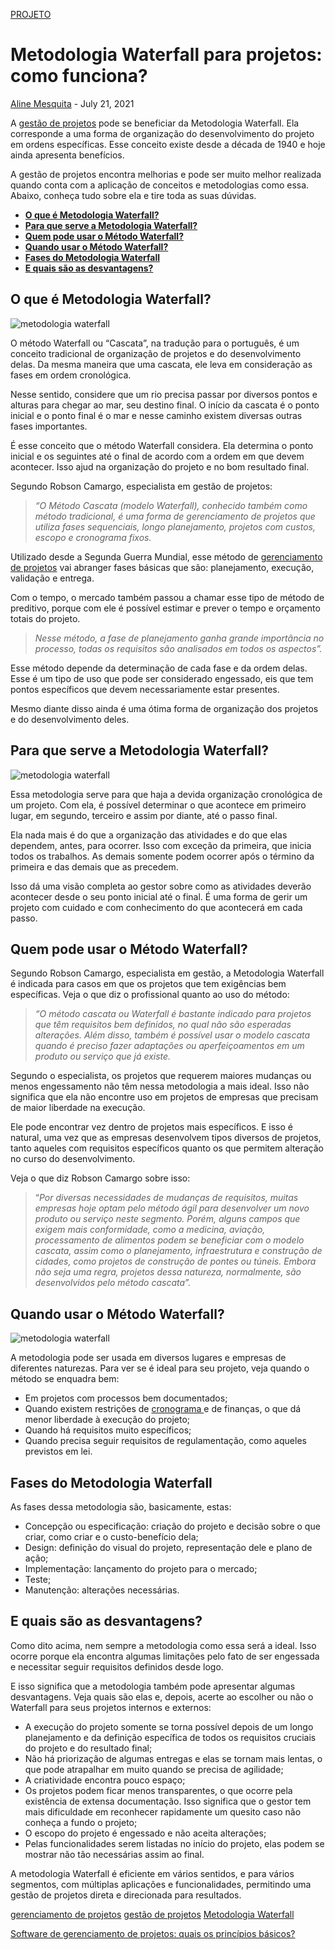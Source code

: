 [
PROJETO](https://www.oitchau.com.br/blog/category/projeto/)

# Metodologia Waterfall para projetos: como funciona?

[Aline Mesquita](https://www.oitchau.com.br/blog/author/aline/) - July 21, 2021

A [gestão de projetos](https://www.oitchau.com.br/) pode se beneficiar da Metodologia Waterfall. Ela corresponde a uma forma de organização do desenvolvimento do projeto em ordens específicas. Esse conceito existe desde a década de 1940 e hoje ainda apresenta benefícios.

A gestão de projetos encontra melhorias e pode ser muito melhor realizada quando conta com a aplicação de conceitos e metodologias como essa. Abaixo, conheça tudo sobre ela e tire toda as suas dúvidas.

- [**O que é Metodologia Waterfall?**](https://www.oitchau.com.br/blog/metodologia-waterfall/#ancora01)
- [**Para que serve a Metodologia Waterfall?**](https://www.oitchau.com.br/blog/metodologia-waterfall/#ancora02)
- [**Quem pode usar o Método Waterfall?**](https://www.oitchau.com.br/blog/metodologia-waterfall/#ancora03)
- [**Quando usar o Método Waterfall?**](https://www.oitchau.com.br/blog/metodologia-waterfall/#ancora04)
- [**Fases do Metodologia Waterfall**](https://www.oitchau.com.br/blog/metodologia-waterfall/#ancora05)
- **[E quais são as desvantagens?](https://www.oitchau.com.br/blog/metodologia-waterfall/#ancora06)**

## O que é Metodologia Waterfall?

![metodologia waterfall](https://storage.googleapis.com/oitchaublog/2021/07/42efeccf-metodologia-waterfall-1-1024x731.jpg)

O método Waterfall ou “Cascata”, na tradução para o português, é um conceito tradicional de organização de projetos e do desenvolvimento delas. Da mesma maneira que uma cascata, ele leva em consideração as fases em ordem cronológica.

Nesse sentido, considere que um rio precisa passar por diversos pontos e alturas para chegar ao mar, seu destino final. O início da cascata é o ponto inicial e o ponto final é o mar e nesse caminho existem diversas outras fases importantes.

É esse conceito que o método Waterfall considera. Ela determina o ponto inicial e os seguintes até o final de acordo com a ordem em que devem acontecer. Isso ajud na organização do projeto e no bom resultado final.

Segundo Robson Camargo, especialista em gestão de projetos:

> *“O Método Cascata (modelo Waterfall), conhecido também como método tradicional, é uma forma de gerenciamento de projetos que utiliza fases sequenciais, longo planejamento, projetos com custos, escopo e cronograma fixos.*

Utilizado desde a Segunda Guerra Mundial, esse método de [gerenciamento de projetos](https://www.oitchau.com.br/blog/gerenciamento-de-projetos-importancia/) vai abranger fases básicas que são: planejamento, execução, validação e entrega.

Com o tempo, o mercado também passou a chamar esse tipo de método de preditivo, porque com ele é possível estimar e prever o tempo e orçamento totais do projeto.

> *Nesse método, a fase de planejamento ganha grande importância no processo, todas os requisitos são analisados em todos os aspectos”.*

Esse método depende da determinação de cada fase e da ordem delas. Esse é um tipo de uso que pode ser considerado engessado, eis que tem pontos específicos que devem necessariamente estar presentes.

Mesmo diante disso ainda é uma ótima forma de organização dos projetos e do desenvolvimento deles.

## **Para que serve a Metodologia Waterfall?**

![metodologia waterfall](https://storage.googleapis.com/oitchaublog/2021/07/5b5ce9ec-metodologia-waterfall-2-1024x658.jpg)

Essa metodologia serve para que haja a devida organização cronológica de um projeto. Com ela, é possível determinar o que acontece em primeiro lugar, em segundo, terceiro e assim por diante, até o passo final.

Ela nada mais é do que a organização das atividades e do que elas dependem, antes, para ocorrer. Isso com exceção da primeira, que inicia todos os trabalhos. As demais somente podem ocorrer após o término da primeira e das demais que as precedem.

Isso dá uma visão completa ao gestor sobre como as atividades deverão acontecer desde o seu ponto inicial até o final. É uma forma de gerir um projeto com cuidado e com conhecimento do que acontecerá em cada passo.

## **Quem pode usar o Método Waterfall?**

Segundo Robson Camargo, especialista em gestão, a Metodologia Waterfall é indicada para casos em que os projetos que tem exigências bem específicas. Veja o que diz o profissional quanto ao uso do método:

> *“O método cascata ou Waterfall é bastante indicado para projetos que têm requisitos bem definidos, no qual não são esperadas alterações. Além disso, também é possível usar o modelo cascata quando é preciso fazer adaptações ou aperfeiçoamentos em um produto ou serviço que já existe.*

Segundo o especialista, os projetos que requerem maiores mudanças ou menos engessamento não têm nessa metodologia a mais ideal. Isso não significa que ela não encontre uso em projetos de empresas que precisam de maior liberdade na execução.

Ele pode encontrar vez dentro de projetos mais específicos. E isso é natural, uma vez que as empresas desenvolvem tipos diversos de projetos, tanto aqueles com requisitos específicos quanto os que permitem alteração no curso do desenvolvimento.

Veja o que diz Robson Camargo sobre isso:

> “*Por diversas necessidades de mudanças de requisitos, muitas empresas hoje optam pelo método ágil para desenvolver um novo produto ou serviço neste segmento.* *Porém, alguns campos que exigem mais conformidade, como a medicina, aviação, processamento de alimentos podem se beneficiar com o modelo cascata, assim como o planejamento, infraestrutura e construção de cidades, como projetos de construção de pontes ou túneis.* *Embora não seja uma regra, projetos dessa natureza, normalmente, são desenvolvidos pelo método cascata”.*

## Quando usar o Método Waterfall?

![metodologia waterfall](https://storage.googleapis.com/oitchaublog/2021/07/8ea9e6ad-metodologia-waterfall-3-1024x682.jpg)

A metodologia pode ser usada em diversos lugares e empresas de diferentes naturezas. Para ver se é ideal para seu projeto, veja quando o método se enquadra bem:

- Em projetos com processos bem documentados;
- Quando existem restrições de [cronograma ](https://www.oitchau.com.br/blog/cronograma-de-projeto/)e de finanças, o que dá menor liberdade à execução do projeto;
- Quando há requisitos muito específicos;
- Quando precisa seguir requisitos de regulamentação, como aqueles previstos em lei.

## Fases do Metodologia Waterfall

As fases dessa metodologia são, basicamente, estas:

- Concepção ou especificação: criação do projeto e decisão sobre o que criar, como criar e o custo-benefício dela;
- Design: definição do visual do projeto, representação dele e plano de ação;
- Implementação: lançamento do projeto para o mercado;
- Teste;
- Manutenção: alterações necessárias.

## E quais são as desvantagens?

Como dito acima, nem sempre a metodologia como essa será a ideal. Isso ocorre porque ela encontra algumas limitações pelo fato de ser engessada e necessitar seguir requisitos definidos desde logo.

E isso significa que a metodologia também pode apresentar algumas desvantagens. Veja quais são elas e, depois, acerte ao escolher ou não o Waterfall para seus projetos internos e externos:

- A execução do projeto somente se torna possível depois de um longo planejamento e da definição específica de todos os requisitos cruciais do projeto e do resultado final;
- Não há priorização de algumas entregas e elas se tornam mais lentas, o que pode atrapalhar em muito quando se precisa de agilidade;
- A criatividade encontra pouco espaço; 
- Os projetos podem ficar menos transparentes, o que ocorre pela existência de extensa documentação. Isso significa que o gestor tem mais dificuldade em reconhecer rapidamente um quesito caso não conheça a fundo o projeto;
- O escopo do projeto é engessado e não aceita alterações;
- Pelas funcionalidades serem listadas no início do projeto, elas podem se mostrar não tão necessárias assim ao final.

A metodologia Waterfall é eficiente em vários sentidos, e para vários segmentos, com múltiplas aplicações e funcionalidades, permitindo uma gestão de projetos direta e direcionada para resultados.



[gerenciamento de projetos](https://www.oitchau.com.br/blog/tag/gerenciamento-de-projetos/) [gestão de projetos](https://www.oitchau.com.br/blog/tag/gestao-de-projetos/) [Metodologia Waterfall](https://www.oitchau.com.br/blog/tag/metodologia-waterfall/)

[Software de gerenciamento de projetos: quais os princípios básicos?](https://www.oitchau.com.br/blog/principios-basicos-do-software-de-gerenciamento-de-projetos/)

[
  ](https://www.oitchau.com.br/blog/pmo-o-que-e-e-por-que-voce-deve-implementar/)